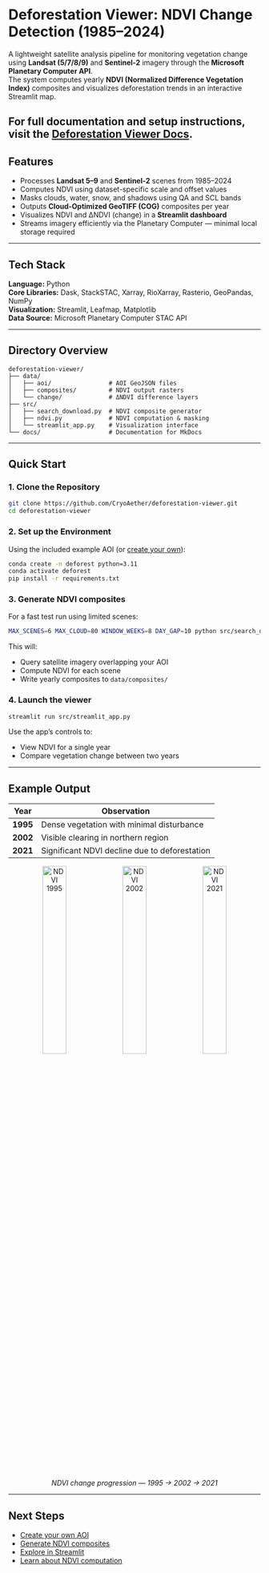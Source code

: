 # Deforestation Viewer: NDVI Change Detection (1985–2024)

A lightweight satellite analysis pipeline for monitoring vegetation change using **Landsat (5/7/8/9)** and **Sentinel-2** imagery through the **Microsoft Planetary Computer API**.  
The system computes yearly **NDVI (Normalized Difference Vegetation Index)** composites and visualizes deforestation trends in an interactive Streamlit map.

For full documentation and setup instructions, visit the [Deforestation Viewer Docs](https://cryoaether.github.io/deforestation-viewer/).
---

## Features

- Processes **Landsat 5–9** and **Sentinel-2** scenes from 1985–2024  
- Computes NDVI using dataset-specific scale and offset values  
- Masks clouds, water, snow, and shadows using QA and SCL bands  
- Outputs **Cloud-Optimized GeoTIFF (COG)** composites per year  
- Visualizes NDVI and ΔNDVI (change) in a **Streamlit dashboard**  
- Streams imagery efficiently via the Planetary Computer — minimal local storage required  

---

## Tech Stack

**Language:** Python  
**Core Libraries:** Dask, StackSTAC, Xarray, RioXarray, Rasterio, GeoPandas, NumPy  
**Visualization:** Streamlit, Leafmap, Matplotlib  
**Data Source:** Microsoft Planetary Computer STAC API

---

## Directory Overview

```
deforestation-viewer/
├── data/
│   ├── aoi/                # AOI GeoJSON files
│   ├── composites/         # NDVI output rasters
│   └── change/             # ΔNDVI difference layers
├── src/
│   ├── search_download.py  # NDVI composite generator
│   ├── ndvi.py             # NDVI computation & masking
│   └── streamlit_app.py    # Visualization interface
└── docs/                   # Documentation for MkDocs
```

---

## Quick Start

### 1. Clone the Repository

```bash
git clone https://github.com/CryoAether/deforestation-viewer.git
cd deforestation-viewer
```

### 2. Set up the Environment

Using the included example AOI (or [create your own](docs/create_aoi.md)):

```bash
conda create -n deforest python=3.11
conda activate deforest
pip install -r requirements.txt
```

### 3. Generate NDVI composites

For a fast test run using limited scenes:

```bash
MAX_SCENES=6 MAX_CLOUD=80 WINDOW_WEEKS=8 DAY_GAP=10 python src/search_download.py
```

This will:
- Query satellite imagery overlapping your AOI  
- Compute NDVI for each scene  
- Write yearly composites to `data/composites/`

### 4. Launch the viewer

```bash
streamlit run src/streamlit_app.py
```

Use the app’s controls to:
- View NDVI for a single year  
- Compare vegetation change between two years  

---

## Example Output

| Year | Observation |
|------|--------------|
| **1995** | Dense vegetation with minimal disturbance |
| **2002** | Visible clearing in northern region |
| **2021** | Significant NDVI decline due to deforestation |

<p align="center">
  <img src="docs/1995.png" width="31%" alt="NDVI 1995">
  <img src="docs/2002.png" width="31%" alt="NDVI 2002">
  <img src="docs/2021.png" width="31%" alt="NDVI 2021">
</p>
<p align="center">
  <em>NDVI change progression — 1995 → 2002 → 2021</em>
</p>

---

## Next Steps

- [Create your own AOI](docs/create_aoi.md)  
- [Generate NDVI composites](docs/search_download.md)  
- [Explore in Streamlit](docs/streamlit_app.md)  
- [Learn about NDVI computation](docs/ndvi.md)







